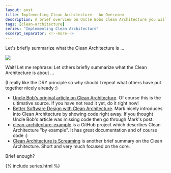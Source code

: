 ```yaml
---
layout: post
title: Implementing Clean Architecture - An Overview
description: A brief overview on Uncle Bobs Clean Architecture you will find here.
tags: [clean-architecture]
series: "Implementing Clean Architecture"
excerpt_separator: <!--more-->
---
```


Let's briefly summarize what the Clean Architecture is ...

<img src="{{ site.url }}/assets/clean-architecture/circles.png" class="dynimg"/>

<!--more-->

Wait! Let me rephrase: Let others briefly summarize what the Clean Architecture is about ...

(I really like the DRY principle so why should I repeat what others have put together nicely already :)

- [Uncle Bob's original article on Clean Architecture](https://8thlight.com/blog/uncle-bob/2012/08/13/the-clean-architecture.html).
  Of course this is the ultimative source. If you have not read it yet, do it right now!
- [Better Software Design with Clean Architecture](https://fullstackmark.com/post/11/better-software-design-with-clean-architecture).
  Mark nicely introduces into Clean Architecture by showing code right away.
  If you thought Uncle Bob's article was missing code then go through Mark's post.
- [clean-architecture-example](https://github.com/mattia-battiston/clean-architecture-example) is a GitHub
  project which describes Clean Architecture "by example". It has great documentation and of course code :)
- [Clean Architecture is Screaming](http://tidyjava.com/clean-architecture-screaming/) is another brief
  summary on the Clean Architecture. Short and very much focused on the core.

Brief enough? 

{% include series.html %}
